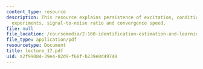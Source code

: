 ```yaml
---
content_type: resource
description: This resource explains persistence of excitation, conditions for informative
  experiments, signal-to-noise ratio and convergence speed.
file: null
file_location: /coursemedia/2-160-identification-estimation-and-learning-spring-2006/a2f9908439e402d9f68fb239e0d49748_lecture_17.pdf
file_type: application/pdf
resourcetype: Document
title: lecture_17.pdf
uid: a2f99084-39e4-02d9-f68f-b239e0d49748
---
```

